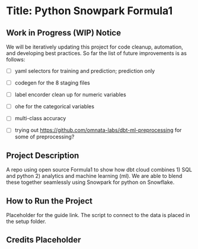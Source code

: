 # Title: Python Snowpark Formula1

## Work in Progress (WIP) Notice 
We will be iteratively updating this project for code cleanup, automation, and developing best practices. 
So far the list of future improvements is as follows:
- [ ]  yaml selectors for training and prediction; prediction only
- [ ]  codegen for the 8 staging files
- [ ]  label encorder clean up for numeric variables
- [ ]  ohe for the categorical variables
- [ ]  multi-class accuracy
- [ ]  trying out https://github.com/omnata-labs/dbt-ml-preprocessing for some of preprocessing?


## Project Description
A repo using open source Formula1 to show how dbt cloud combines 1) SQL and python 2) analytics and machine learning (ml). 
We are able to blend these together seamlessly using Snowpark for python on Snowflake. 

## How to Run the Project
Placeholder for the guide link. The script to connect to the data is placed in the setup folder. 

## Credits Placeholder 